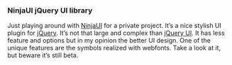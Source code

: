 <?juberblog
    Navi: 
    Description: 
    Keywords:
?>
### NinjaUI jQuery UI library

Just  playing around  with  [NinjaUI][1]  for a  private  project.  It’s a  nice
stylish UI plugin for [jQuery][2]. It’s  not that large and complex than [jQuery
UI][3]. It has less feature and options  but in my opinion the better UI design.
One of the unique  features are the symbols realized with  webfonts. Take a look
at it, but beware it’s still beta.

[1]: http://ninjaui.com/
[2]: http://jquery.com/
[3]: http://jqueryui.com/